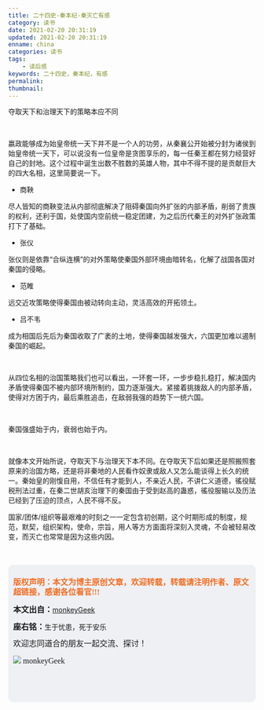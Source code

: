 ```yaml
---
title: 二十四史-秦本纪-秦灭亡有感
category: 读书
date: 2021-02-20 20:31:19
updated: 2021-02-20 20:31:19
enname: china
categories: 读书
tags:
	- 读后感
keywords: 二十四史，秦本纪，有感
permalink:
thumbnail:
---
```


夺取天下和治理天下的策略本应不同<!--more-->

</br>

嬴政能够成为始皇帝统一天下并不是一个人的功劳，从秦襄公开始被分封为诸侯到始皇帝统一天下，可以说没有一位皇帝是贪图享乐的，每一任秦王都在努力经营好自己的封地。这个过程中诞生出数不胜数的英雄人物，其中不得不提的是贡献巨大的四大名相，这里简要说一下。

- 商鞅

尽人皆知的商鞅变法从内部彻底解决了阻碍秦国向外扩张的内部矛盾，削弱了贵族的权利，还利于国，处使国内空前统一稳定团建，为之后历代秦王的对外扩张政策打下了基础。

- 张仪

张仪则是依靠“合纵连横”的对外策略使秦国外部环境由暗转名，化解了战国各国对秦国的侵略。

- 范睢

远交近攻策略使得秦国由被动转向主动，灵活高效的开拓领土。

- 吕不韦

成为相国后先后为秦国收取了广袤的土地，使得秦国越发强大，六国更加难以遏制秦国的崛起。

</br>

从四位名相的治国策略我们也可以看出，一环套一环，一步步稳扎稳打，解决国内矛盾使得秦国不被内部环境所制约，国力逐渐强大。紧接着挑拨敌人的内部矛盾，使得对方困于内，最后乘胜追击，在敌弱我强的趋势下一统六国。

</br>

秦国强盛始于内，衰弱也始于内。

</br>

就像本文开始所说，夺取天下与治理天下本不同。在夺取天下后如果还是照搬照套原来的治国方略，还是将非秦地的人民看作奴隶或敌人又怎么能谈得上长久的统一。秦始皇的刚愎自用，不信任有才能到人，不亲近人民，不讲仁义道德，徭役赋税刑法过重，在秦二世胡亥治理下的秦国由于受到赵高的蛊惑，徭役服输以及历法已经到了压迫的顶点，人民不得不反。

国家/团体/组织等最艰难的时刻之一一定包含初创期，这个时期形成的制度，规范，默契，组织架构，使命，宗旨，用人等方方面面将深刻入灵魂，不会被轻易改变，而灭亡也常常是因为这些内因。



</br>

</br>

<script>
var _hmt = _hmt || [];
(function() {
  var hm = document.createElement("script");
  hm.src = "https://hm.baidu.com/hm.js?2f798e6b269c8a40f12bef25d7f1876d";
  var s = document.getElementsByTagName("script")[0]; 
  s.parentNode.insertBefore(hm, s);
})();
</script>

<div style="height:260px; background-color:rgb(238,240,244); padding:10px;border-radius:10px;">
    <p style="color:#f36c21;font:bold 16px/20px 'kaiTi';">
      版权声明：本文为博主原创文章，欢迎转载，转载请注明作者、原文超链接，感谢各位看官!!!
    </p>
    <p>
      <span style="font:bold 16px/20px 'kaiTi';">本文出自：</span><a href="https://monkeyGeek369.github.io">monkeyGeek</a> 
    </p>
    <p>
      <span style="font:bold 16px/20px 'kaiTi';">座右铭：</span><span>生于忧患，死于安乐</span> 
    </p>
    <p>
      <span style="font:16px/20px 'kaiTi';">欢迎志同道合的朋友一起交流、探讨！</span> 
    </p>
    <img style="height:auto; width:auto;flot:left;" src="../../../../image/monkey64.png" /><span style="font:16px/20px 'kaiTi';flot:left;">   monkeyGeek</span>


